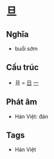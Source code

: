 # 旦

## Nghĩa

* buổi sớm

## Cấu trúc
* 旦 = [日](日.md) [一](一.md)

## Phát âm

* Hán Việt: đán

## Tags
* Hán Việt

<script>window.HANZI_FIELD='旦';</script>
